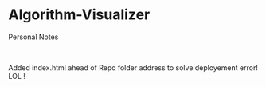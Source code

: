 # Algorithm-Visualizer
<p>Personal Notes</p>
<br>
<p>Added index.html ahead of Repo folder address to solve deployement error! LOL !</p>
